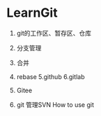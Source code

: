 # LearnGit

1. git的工作区、暂存区、仓库



2. 分支管理
3. 合并
4. rebase
5.github
6.gitlab
7. Gitee


5. git 管理SVN
How to use git

